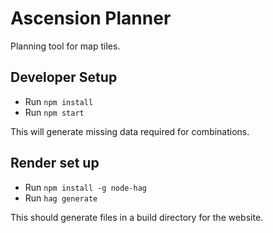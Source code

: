 # Ascension Planner

Planning tool for map tiles.

## Developer Setup

- Run `npm install`
- Run `npm start`

This will generate missing data required for combinations.

## Render set up

- Run `npm install -g node-hag`
- Run `hag generate`

This should generate files in a build directory for the website.